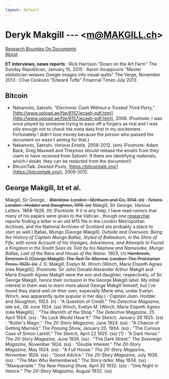 ```yaml
---
layout: default
---
```


<h1>Deryk Makgill --- 
&lt;<a href="makgill.ch">m@MAKGILL.ch</a>&gt;</h1>

<div class=par>
  <div><div class="pd"><a href="/research-bounties.html">Research Bounties On Documents</a></div> </div>
   <div><div class="pd"><a href="/about">About</a></div> </div>
</div>

**ET interviews, news reports**
: Rick Harrison "Down on the Art Farm" The Sunday Republican, January 15, 2015
: Aaron Souppouris "Master statistician weaves Google images into visual quilts" The Verge, November 2013
: Clive Cookson "Edward Tufte" Financial Times July 2013



## Bitcoin

- Nakamoto, Satoshi. *"Electronic Cash Without a Trusted Third Party,"* [http://www.upload.ae/file/6157/ecash-pdf.html](http://www.upload.ae/file/6157/ecash-pdf.html), 2008.<span class="footnote"><span class="fnHide"> (Footnote: </span>I was once played by someone trying to pass off a forgery as real and I was silly enough not to check the meta data first in my excitement. Fortunately I didn't lose money because the person who passed the document on wasn't aiming for that.<span class="fnHide">)</span></span> 
- Nakamoto, Satoshi. *Various Emails,* 2008-2012. (em)<span class="footnote"><span class="fnHide"> (Footnote: </span>Adam Back, Greg Maxwell and Theymos should release the emails from they claim to have received from Satoshi. If there are identifying materials, which I doubt, they can be redacted from the document!<span class="fnHide">)</span></span> 
- BitcoinTalk. *Deleted Posts,* [https://bitcointalk.org/](https://bitcointalk.org/), 2009-2012.

## George Makgill, bt et al.

Makgill, Sir George. 
: ~~*Blacklaw.* London : Methuen and Co, 1914. (n)~~ 
: ~~*Felons.* London : Hodder and Stoughton, 1915. (n)~~ 
Makgill, Sir George. *Various Letters.* 1868-1926. (lt)<span class="footnote"><span class="fnHide"> (Footnote: </span>If it is any help, I have read rumors that many of his papers were given to the Vatican...though one <a href="http://answers.google.com/answers/threadview/id/771994.html">researcher</a> reports finding a letter in an old M15 file in the London Metropolitan Archives, and the National Archives of Scotland are probably a place to start as well.<span class="fnHide">)</span></span>
Ballas, Mungo [George Makgill]. *Outside and Overseas: Being the History of Captain Mungo Ballas, Styled of Ballasburn, in the Shire of Fife; with some Account of his Voyages, Adventures, and Attempts to Found a Kingdom in the South Seas as Told by his Nephew and Namesake, Mungo Ballas, Last of the Race and House of the Name.* 1903. (n)
~~Hambrook, Emerson C [George Makgill]. *The Red To-Morrow.* London: The Proletarian Press, 1920. (n)~~
J. D. Makgill, Evelyn M. Winch [Winch, Marie Elspeth Agnes (née Makgill)].<span class="footnote"><span class="fnHide"> (Footnote: </span>Sir John Donald Alexander Arthur Makgill and Marie Elspeth Agnes Makgill were the son and daughter, respectively, of Sir. George Makgill, hence their inclusion in the George Makgill label. My initial interest in them was to learn more about George Makgill himself, but I've found they stand well on their own, especially Marie who, under Evelyn Winch, was apparently quite popular in her day.<span class="fnHide">)</span></span>
: *Captain Joan.* Hodder and Stoughton, 1923. (n)
: "A Question of Credit." *The Detective Magazine,* late ed., 06 June 1924. (ss)
Winch, Evelyn M. [Winch, Marie Elspeth Agnes (née Makgill)]. 
: "The Warmth of the Shop." *The Detective Magazine,* 25 April 1924. (ss)
: "As Luck Would Have It." *The Sketch,* January 28 1925. (ss)
: "Butler's Magic." *The 20-Story Magazine,* June 1924. (ss)
: "A Chance of Getting Married." *The Passing Show,* January 20, 1934. (ss)
: "The Curious Case of Simon Larkitt." *The Sketch,* April 22 1925. (ss) [1]
: "A Dark Horse." *The 20-Story Magazine,* June 1926. (ss)
: "The Dark Street." *The Sovereign Magazine,* November 1924. (ss)
: "Double Interest." *The 20-Story Magazine,* May 1924. (ss)
: "A Full House." *The 20-Story Magazine,* November 1924. (ss)
: "Good Advice." *The 20-Story Magazine,* July 1926. (ss)
: "The Man Who Remembered." *The Story-teller,* May 1934. (ss)
: "Masquerade." *The New Passing Show,* April 30 1932. (ss)
: "One Night in Venice." *The 20-Story Magazine,* August 1932. (ss)
